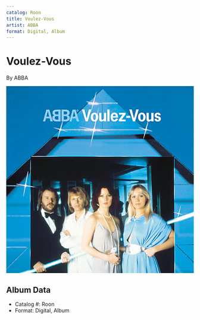 ```yaml
---
catalog: Roon
title: Voulez-Vous
artist: ABBA
format: Digital, Album
---
```


# Voulez-Vous

By ABBA

![](../../assets/albumcovers/ABBA-Voulez-Vous.png)

## Album Data

- Catalog #: Roon
- Format: Digital, Album

